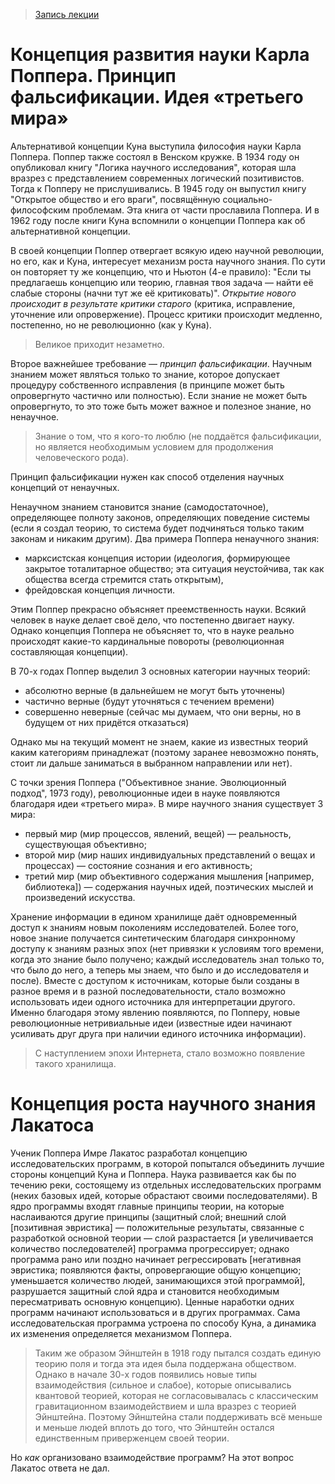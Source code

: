 > [Запись лекции](https://drive.google.com/open?id=0B_ciiYZxHJLSNUlPWEExcHBvc1U)


# Концепция развития науки Карла Поппера. Принцип фальсификации. Идея «третьего мира»

Альтернативой концепции Куна выступила философия науки Карла Поппера.
Поппер также состоял в Венском кружке.
В 1934 году он опубликовал книгу "Логика научного исследования", которая шла вразрез с представлением современных логический позитивистов.
Тогда к Попперу не прислушивались.
В 1945 году он выпустил книгу "Открытое общество и его враги", посвящённую социально-философским проблемам.
Эта книга от части прославила Поппера.
И в 1962 году после книги Куна вспомнили о концепции Поппера как об альтернативной концепции.

В своей концепции Поппер отвергает всякую идею научной революции, но его, как и Куна, интересует механизм роста научного знания.
По сути он повторяет ту же концепцию, что и Ньютон (4-е правило): "Если ты предлагаешь концепцию или теорию, главная твоя задача — найти её слабые стороны (начни тут же её критиковать)".
_Открытие нового происходит в результате критики старого_ (критика, исправление, уточнение или опровержение).
Процесс критики происходит медленно, постепенно, но не революционно (как у Куна).
> Великое приходит незаметно.

Второе важнейшее требование — _принцип фальсификации_.
Научным знанием может являться только то знание, которое допускает процедуру собственного исправления (в принципе может быть опровергнуто частично или полностью).
Если знание не может быть опровергнуто, то это тоже быть может важное и полезное знание, но ненаучное.
> Знание о том, что я кого-то люблю (не поддаётся фальсификации, но является необходимым условием для продолжения человеческого рода).

Принцип фальсификации нужен как способ отделения научных концепций от ненаучных.

Ненаучном знанием становится знание (самодостаточное), определяющее полноту законов, определяющих поведение системы (если я создал теорию, то система будет подчиняться только таким законам и никаким другим).
Два примера Поппера ненаучного знания:
- марксистская концепция истории (идеология, формирующее закрытое тоталитарное общество; эта ситуация неустойчива, так как общества всегда стремится стать открытым),
- фрейдовская концепция личности.

Этим Поппер прекрасно объясняет преемственность науки.
Всякий человек в науке делает своё дело, что постепенно двигает науку.
Однако концепция Поппера не объясняет то, что в науке реально происходят какие-то кардинальные повороты (революционная составляющая концепции).

В 70-х годах Поппер выделил 3 основных категории научных теорий:
- абсолютно верные (в дальнейшем не могут быть уточнены)
- частично верные (будут уточняться с течением времени)
- совершенно неверные (сейчас мы думаем, что они верны, но в будущем от них придётся отказаться)

Однако мы на текущий момент не знаем, какие из известных теорий каким категориям принадлежат (поэтому заранее невозможно понять, стоит ли дальше заниматься в выбранном направлении или нет).

С точки зрения Поппера ("Объективное знание. Эволюционный подход", 1973 году), революционные идеи в науке появляются благодаря идеи «третьего мира».
В мире научного знания существует 3 мира:
- первый мир (мир процессов, явлений, вещей) — реальность, существующая объективно;
- второй мир (мир наших индивидуальных представлений о вещах и процессах) — состояние сознания и его активность;
- третий мир (мир объективного содержания мышления [например, библиотека]) — содержания научных идей, поэтических мыслей и произведений искусства.

Хранение информации в едином хранилище даёт одновременный доступ к знаниям новым поколениям исследователей.
Более того, новое знание получается синтетическим благодаря синхронному доступу к знаниям разных эпох (нет привязки к условиям того времени, когда это знание было получено; каждый исследователь знал только то, что было до него, а теперь мы знаем, что было и до исследователя и после).
Вместе с доступом к источникам, которые были созданы в разное время и в разной последовательности, стало возможно использовать идеи одного источника для интерпретации другого.
Именно благодаря этому явлению появляются, по Попперу, новые революционные нетривиальные идеи (известные идеи начинают усиливать друг друга при наличии единого источника информации).
> С наступлением эпохи Интернета, стало возможно появление такого хранилища.


# Концепция роста научного знания Лакатоса

Ученик Поппера Имре Лакатос разработал концепцию исследовательских программ, в которой попытался объединить лучшие стороны концепций Куна и Поппера.
Наука развивается как бы по течению реки, состоящему из отдельных исследовательских программ (неких базовых идей, которые обрастают своими последователями).
В ядро программы входят главные принципы теории, на которые наслаиваются другие принципы (защитный слой; внешний слой [позитивная эвристика] — положительные результаты, связанные с разработкой основной теории — слой разрастается [и увеличивается количество последователей] программа прогрессирует; однако программа рано или поздно начинает регрессировать [негативная эвристика; появляются факты, опровергающие общую концепцию; уменьшается количество людей, занимающихся этой программой], разрушается защитный слой ядра и становится необходимым пересматривать основную концепцию).
Ценные наработки одних программ начинают использоваться и в других программах.
Сама исследовательская программа устроена по способу Куна, а динамика их изменения определяется механизмом Поппера.
> Таким же образом Эйнштейн в 1918 году пытался создать единую теорию поля и тогда эта идея была поддержана обществом.
> Однако в начале 30-х годов появились новые типы взаимодействия (сильное и слабое), которые описывались квантовой теорией, которая не согласовывалась с классическим гравитационном взаимодействием и шла вразрез с теорией Эйнштейна.
> Поэтому Эйнштейна стали поддерживать всё меньше и меньше людей вплоть до того, что Эйнштейн остался единственным приверженцем своей теории.

Но _как_ организовано взаимодействие программ?
На этот вопрос Лакатос ответа не дал.